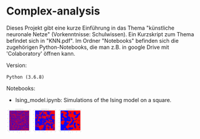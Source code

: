 # Complex-analysis

Dieses Projekt gibt eine kurze Einführung in das Thema "künstliche neuronale Netze" (Vorkenntnisse: Schulwissen).
Ein Kurzskript zum Thema befindet sich in "KNN.pdf". Im Ordner "Notebooks" befinden sich die zugehörigen Python-Notebooks, die man z.B. in google Drive mit 'Colaboratory' öffnen kann.

Version:
```
Python (3.6.8)
```


Notebooks: 

- Ising_model.ipynb: Simulations of the Ising model on a square.

<img src = "./Pictures/ising.png" width=200>





